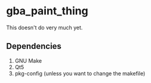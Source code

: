gba\_paint\_thing
=================

This doesn't do very much yet.


Dependencies
------------
1.  GNU Make
2.  Qt5
3.  pkg-config (unless you want to change the makefile)

